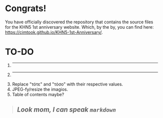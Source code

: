 # Congrats!
You have officially discovered the repository that contains the source files for the KHN5 1st anniversary website. Which, by the by, you can find here: https://cimtook.github.io/KHN5-1st-Anniversary/.

# TO-DO

1. ---
2. ---
3. Replace "τότε" and "τόσο" with their respective values.
4. JPEG-fy/resize the imagios.
5. Table of contents maybe?

> ## *Look mom, I can speak `markdown`*